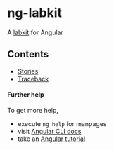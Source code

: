 # ng-labkit

A [labkit](https://gitlab.com/labkit) for Angular

## Contents

- [Stories](./stories/)
- [Traceback](./TRACEBACK.md)

#### Further help

To get more help,

- execute `ng help` for manpages
- visit [Angular CLI docs](https://angular.io/cli)
- take an [Angular tutorial](https://codecraft.tv/courses/angular/quickstart/overview/)

